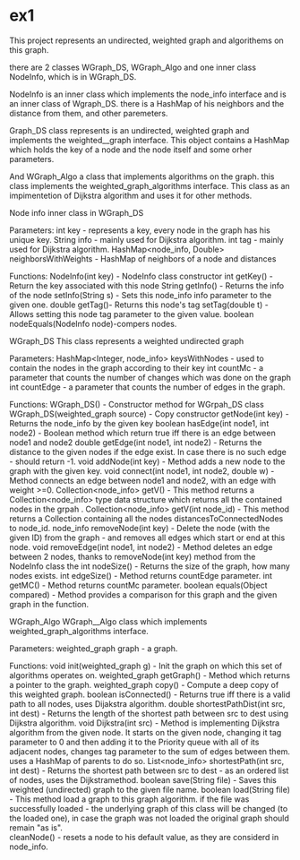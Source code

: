# ex1
This project represents an undirected, weighted graph and algorithems on this graph.

there are 2 classes WGraph_DS, WGraph_Algo and one inner class NodeInfo, which is in WGraph_DS.

NodeInfo is an inner class which implements the node_info interface and is an inner class of Wgraph_DS. there is a HashMap of his neighbors and the distance from them, and other paremeters. 

Graph_DS class represents is an undirected, weighted graph and implements the weighted__graph interface. This object contains a HashMap which holds the key of a node and the node itself and some orher parameters. 

And WGraph_Algo a class that implements algorithms on the graph. this class implements the weighted_graph_algorithms interface. This class as an impimentetion of Dijkstra algorithm and uses it for other methods. 


Node info inner class in WGraph_DS

Parameters:
int key - represents a key, every node in the graph has his unique key. 
String info - mainly used for Dijkstra algorithm.
int tag - mainly used for Dijkstra algorithm.
HashMap<node_info, Double> neighborsWithWeights - HashMap of neighbors of a node and distances

Functions:
NodeInfo(int key) - NodeInfo class constructor
int getKey() - Return the key associated with this node
String getInfo() - Returns the info of the node
setInfo(String s) - Sets this node_info info parameter to the given one.
double getTag()- Returns this node's tag 
setTag(double t) - Allows setting this node tag parameter to the given value.
boolean nodeEquals(NodeInfo node)-compers nodes.

WGraph_DS
This class represents a weighted undirected graph

Parameters:
HashMap<Integer, node_info> keysWithNodes - used to contain the nodes in the graph according to their key
int countMc - a parameter that counts the number of changes which was done on the graph
int countEdge - a parameter that counts the number of edges in the graph.

Functions:
WGraph_DS() - Constructor method for WGrpah_DS class 
WGraph_DS(weighted_graph source) - Copy constructor
getNode(int key) - Returns the node_info by the given key
boolean hasEdge(int node1, int node2) - Boolean method which return true iff there is an edge between node1 and node2 
double getEdge(int node1, int node2) - Returns the distance to the given nodes if the edge exist. In case there is no such edge - should return -1. 
void addNode(int key) - Method adds a new node to the graph with the given key.
void connect(int node1, int node2, double w) - Method connects an edge between node1 and node2, with an edge with weight >=0.
Collection<node_info> getV() - This method returns a Collection<node_info> type data structure which returns all the contained nodes in the grpah . 
Collection<node_info> getV(int node_id) - This method returns a Collection containing all the nodes distancesToConnectedNodes to node_id.
node_info removeNode(int key) - Delete the node (with the given ID) from the graph - and removes all edges which start or end at this node. 
void removeEdge(int node1, int node2) - Method deletes an edge between 2 nodes, thanks to removeNode(int key) method from the NodeInfo class the 
int nodeSize() - Returns the size of the graph, how many nodes exists.
int edgeSize() - Method returns countEdge parameter.
int getMC() - Method returns countMc parameter.
boolean equals(Object compared) - Method provides a comparison for this graph and the given graph in the function.

WGraph_Algo
WGraph__Algo class which implements weighted_graph_algorithms interface.

Parameters:
weighted_graph graph - a graph.

Functions:
void init(weighted_graph g) - Init the graph on which this set of algorithms operates on.
weighted_graph getGraph() - Method which returns a pointer to the graph.
weighted_graph copy() - Compute a deep copy of this weighted graph.
boolean isConnected() - Returns true iff there is a valid path to all nodes, uses Dijakstra algorithm.
double shortestPathDist(int src, int dest) - Returns the length of the shortest path between src to dest using Dijkstra algorithm.
void Dijkstra(int src) - Method is implementing Dijkstra algorithm from the given node. It starts on the given node, changing it tag parameter to 0 and then adding it to the Priority queue with all of its adjacent nodes, changes tag parameter to the sum of edges between them. uses a HashMap of parents to do so.
List<node_info> shortestPath(int src, int dest) - Returns the shortest path between src to dest - as an ordered list of nodes, uses the Dijkstramethod.
boolean save(String file) - Saves this weighted (undirected) graph to the given file name.
boolean load(String file) - This method load a graph to this graph algorithm. if the file was successfully loaded - the underlying graph of this class will be changed (to the loaded one), in case the graph was not loaded the original graph should remain "as is".  
cleanNode() - resets a node to his default value, as they are considerd in node_info.
